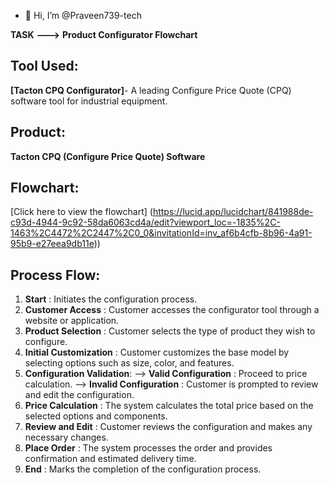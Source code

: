 - 👋 Hi, I’m @Praveen739-tech

<!---
Praveen739-tech/Praveen739-tech is a ✨ special ✨ repository because its `README.md` (this file) appears on your GitHub profile.
You can click the Preview link to take a look at your changes.
--->
**TASK**  **--->**  **Product Configurator Flowchart**

## Tool Used:
**[Tacton CPQ Configurator]**- A leading Configure Price Quote (CPQ) software tool for industrial equipment.

## Product:
**Tacton CPQ (Configure Price Quote) Software**


## Flowchart:
[Click here to view the flowchart] (https://lucid.app/lucidchart/841988de-c93d-4944-9c92-58da6063cd4a/edit?viewport_loc=-1835%2C-1463%2C4472%2C2447%2C0_0&invitationId=inv_af6b4cfb-8b96-4a91-95b9-e27eea9db11e))

## Process Flow:
1. **Start** : Initiates the configuration process.
2. **Customer Access**    : Customer accesses the configurator tool through a website or application.
3. **Product Selection**  : Customer selects the type of product they wish to configure.
4. **Initial Customization** : Customer customizes the base model by selecting options such as size, color, and features.
5. **Configuration Validation**:
   --> **Valid Configuration**  : Proceed to price calculation.
   --> **Invalid Configuration** : Customer is prompted to review and edit the configuration.
6. **Price Calculation** : The system calculates the total price based on the selected options and components.
7. **Review and Edit** : Customer reviews the configuration and makes any necessary changes.
8. **Place Order** : The system processes the order and provides confirmation and estimated delivery time.
9. **End** : Marks the completion of the configuration process.



